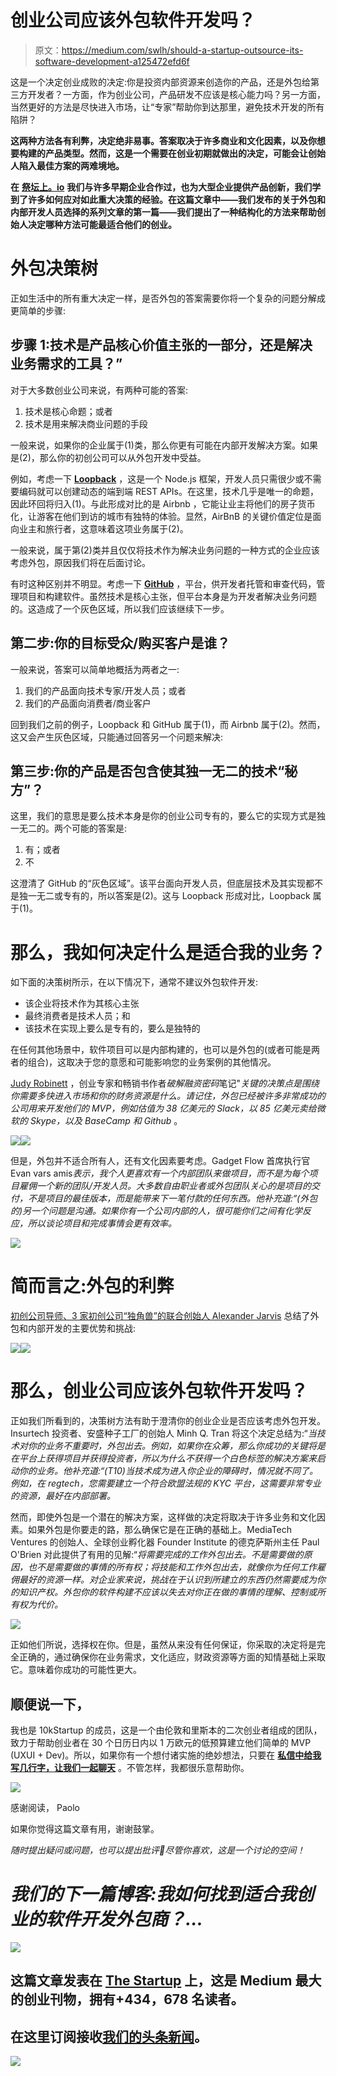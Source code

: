 # 创业公司应该外包软件开发吗？

> 原文：<https://medium.com/swlh/should-a-startup-outsource-its-software-development-a125472efd6f>

这是一个决定创业成败的决定:你是投资内部资源来创造你的产品，还是外包给第三方开发者？一方面，作为创业公司，产品研发不应该是核心能力吗？另一方面，当然更好的方法是尽快进入市场，让“专家”帮助你到达那里，避免技术开发的所有陷阱？

**这两种方法各有利弊，决定绝非易事。答案取决于许多商业和文化因素，以及你想要构建的产品类型。然而，这是一个需要在创业初期就做出的决定，可能会让创始人陷入最佳方案的两难境地。**

**在** [**祭坛上。io**](https://altar.io) **我们与许多早期企业合作过，也为大型企业提供产品创新，我们学到了许多如何应对如此重大决策的经验。在这篇文章中——我们发布的关于外包和内部开发人员选择的系列文章的第一篇——我们提出了一种结构化的方法来帮助创始人决定哪种方法可能最适合他们的创业。**

# 外包决策树

正如生活中的所有重大决定一样，是否外包的答案需要你将一个复杂的问题分解成更简单的步骤:

## **步骤 1:技术是产品核心价值主张的一部分，还是解决业务需求的工具？”**

对于大多数创业公司来说，有两种可能的答案:

1.  技术是核心命题；或者
2.  技术是用来解决商业问题的手段

一般来说，如果你的企业属于(1)类，那么你更有可能在内部开发解决方案。如果是(2)，那么你的初创公司可以从外包开发中受益。

例如，考虑一下 [**Loopback**](https://loopback.io/) ，这是一个 Node.js 框架，开发人员只需很少或不需要编码就可以创建动态的端到端 REST APIs。在这里，技术几乎是唯一的命题，因此环回将归入(1)。与此形成对比的是 Airbnb ，它能让业主将他们的房子货币化，让游客在他们到访的城市有独特的体验。显然，AirBnB 的关键价值定位是面向业主和旅行者，这意味着这项业务属于(2)。

一般来说，属于第(2)类并且仅仅将技术作为解决业务问题的一种方式的企业应该考虑外包，原因我们将在后面讨论。

有时这种区别并不明显。考虑一下 [**GitHub**](https://github.com/) ，平台，供开发者托管和审查代码，管理项目和构建软件。虽然技术是核心主张，但平台本身是为开发者解决业务问题的。这造成了一个灰色区域，所以我们应该继续下一步。

## 第二步:你的目标受众/购买客户是谁？

一般来说，答案可以简单地概括为两者之一:

1.  我们的产品面向技术专家/开发人员；或者
2.  我们的产品面向消费者/商业客户

回到我们之前的例子，Loopback 和 GitHub 属于(1)，而 Airbnb 属于(2)。然而，这又会产生灰色区域，只能通过回答另一个问题来解决:

## **第三步:你的产品是否包含使其独一无二的技术“秘方”？**

这里，我们的意思是要么技术本身是你的创业公司专有的，要么它的实现方式是独一无二的。两个可能的答案是:

1.  有；或者
2.  不

这澄清了 GitHub 的“灰色区域”。该平台面向开发人员，但底层技术及其实现都不是独一无二或专有的，所以答案是(2)。这与 Loopback 形成对比，Loopback 属于(1)。

# 那么，我如何决定什么是适合我的业务？

如下面的决策树所示，在以下情况下，通常不建议外包软件开发:

*   该企业将技术作为其核心主张
*   最终消费者是技术人员；和
*   该技术在实现上要么是专有的，要么是独特的

在任何其他场景中，软件项目可以是内部构建的，也可以是外包的(或者可能是两者的组合)，这取决于您的意愿和可能影响您的业务案例的其他情况。

[Judy Robinett](https://twitter.com/judyrobinett) ，创业专家和畅销书作者*破解融资密码*笔记"*关键的决策点是围绕你需要多快进入市场和你的财务资源是什么。请记住，外包已经被许多非常成功的公司用来开发他们的 MVP，例如估值为 38 亿美元的 Slack，以 85 亿美元卖给微软的 Skype，以及 BaseCamp 和 Github* 。

![](img/da40e0bc2c701c29af4abcb2ec1e0b37.png)![](img/757d59022c167c7ddff4655f0560b9fa.png)

但是，外包并不适合所有人，还有文化因素要考虑。Gadget Flow 首席执行官 Evan vars amis*表示，我个人更喜欢有一个内部团队来做项目，而不是为每个项目雇佣一个新的团队/开发人员。大多数自由职业者或外包团队关心的是项目的交付，不是项目的最佳版本，而是能带来下一笔付款的任何东西。他补充道:“(外包的)另一个问题是沟通。如果你有一个公司内部的人，很可能你们之间有化学反应，所以谈论项目和完成事情会更有效率。*

![](img/f10cde1f13215e952dff956e4add66bc.png)

# 简而言之:外包的利弊

[初创公司导师、3 家初创公司“独角兽”的联合创始人 Alexander Jarvis](https://twitter.com/ADJBlog) 总结了外包和内部开发的主要优势和挑战:

![](img/f6a90932a44ed38e1b9bc4d7c7f7c06c.png)![](img/c9fe8a189d594b1a95c3fa67b25ee9fb.png)

# 那么，创业公司应该外包软件开发吗？

正如我们所看到的，决策树方法有助于澄清你的创业企业是否应该考虑外包开发。Insurtech 投资者、安盛种子工厂的创始人 Minh Q. Tran 将这个决定总结为:“*当技术对你的业务不重要时，外包出去。例如，如果你在众筹，那么你成功的关键将是在平台上获得项目并获得投资者，所以为什么不获得一个白色标签的解决方案来启动你的业务。他补充道:“(T10)当技术成为进入你企业的障碍时，情况就不同了。例如，在 regtech，您需要建立一个符合欧盟法规的 KYC 平台，这需要非常专业的资源，最好在内部部署。*

然而，即使外包是一个潜在的解决方案，这样做的决定将取决于许多业务和文化因素。如果外包是你要走的路，那么确保它是在正确的基础上。MediaTech Ventures 的创始人、全球创业孵化器 Founder Institute 的德克萨斯州主任 Paul O'Brien 对此提供了有用的见解:“*将需要完成的工作外包出去。不是需要做的原因，也不是需要做的事情的所有权；将技能和工作外包出去，就像你为任何工作雇佣最好的资源一样。对企业家来说，挑战在于认识到所建立的东西仍然需要成为你的知识产权。外包你的软件构建不应该以失去对你正在做的事情的理解、控制或所有权为代价。*

![](img/6b9a89f574a9dbe33d458a94f571e507.png)

正如他们所说，选择权在你。但是，虽然从来没有任何保证，你采取的决定将是完全正确的，通过确保你在业务需求，文化适应，财政资源等方面的知情基础上采取它。意味着你成功的可能性更大。

## 顺便说一下，

我也是 10kStartup 的成员，这是一个由伦敦和里斯本的二次创业者组成的团队，致力于帮助创业者在 30 个日历日内以 1 万欧元的低预算建立他们简单的 MVP (UXUI + Dev)。所以，如果你有一个想付诸实施的绝妙想法，只要在 [**私信中给我写几行字，让我们一起聊天**](https://www.messenger.com/t/paolo.dotta.5) 。不管怎样，我都很乐意帮助你。

[![](img/25a027e98af17d0fb792400a0e463d3d.png)](http://www.10kstartup.com)

感谢阅读，
Paolo

如果你觉得这篇文章有用，谢谢鼓掌。

*随时提出疑问或问题，也可以提出批评💬尽管你喜欢，这是一个讨论的空间！*

# ***我们的下一篇博客:我如何找到适合我创业的软件开发外包商？…***

[![](img/308a8d84fb9b2fab43d66c117fcc4bb4.png)](https://medium.com/swlh)

## 这篇文章发表在 [The Startup](https://medium.com/swlh) 上，这是 Medium 最大的创业刊物，拥有+434，678 名读者。

## 在这里订阅接收[我们的头条新闻](https://growthsupply.com/the-startup-newsletter/)。

[![](img/b0164736ea17a63403e660de5dedf91a.png)](https://medium.com/swlh)